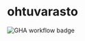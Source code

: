# ohtuvarasto

![GHA workflow badge](https://github.com/jasminlei/ohtuvarasto/workflows/CI/badge.svg)
